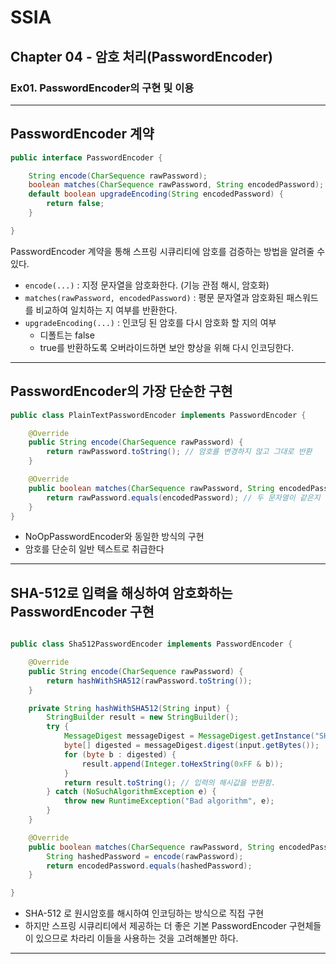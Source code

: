 # SSIA
## Chapter 04 - 암호 처리(PasswordEncoder)
### Ex01. PasswordEncoder의 구현 및 이용

---

## PasswordEncoder 계약
```java
public interface PasswordEncoder {

	String encode(CharSequence rawPassword);
	boolean matches(CharSequence rawPassword, String encodedPassword);
	default boolean upgradeEncoding(String encodedPassword) {
		return false;
	}

}
```
PasswordEncoder 계약을 통해 스프링 시큐리티에 암호를 검증하는 방법을 알려줄 수 있다.
- `encode(...)` : 지정 문자열을 암호화한다. (기능 관점 해시, 암호화)
- `matches(rawPassword, encodedPassword)` : 평문 문자열과 암호화된 패스워드를 비교하여 일치하는 지 여부를 반환한다.
- `upgradeEncoding(...)` : 인코딩 된 암호를 다시 암호화 할 지의 여부
  - 디폴트는 false
  - true를 반환하도록 오버라이드하면 보안 향상을 위해 다시 인코딩한다.

---

## PasswordEncoder의 가장 단순한 구현
```java
public class PlainTextPasswordEncoder implements PasswordEncoder {

    @Override
    public String encode(CharSequence rawPassword) {
        return rawPassword.toString(); // 암호를 변경하지 않고 그대로 반환
    }

    @Override
    public boolean matches(CharSequence rawPassword, String encodedPassword) {
        return rawPassword.equals(encodedPassword); // 두 문자열이 같은지 확인한다.
    }
}
```
- NoOpPasswordEncoder와 동일한 방식의 구현
- 암호를 단순히 일반 텍스트로 취급한다

---

## SHA-512로 입력을 해싱하여 암호화하는 PasswordEncoder 구현
```java

public class Sha512PasswordEncoder implements PasswordEncoder {

    @Override
    public String encode(CharSequence rawPassword) {
        return hashWithSHA512(rawPassword.toString());
    }

    private String hashWithSHA512(String input) {
        StringBuilder result = new StringBuilder();
        try {
            MessageDigest messageDigest = MessageDigest.getInstance("SHA-512");
            byte[] digested = messageDigest.digest(input.getBytes());
            for (byte b : digested) {
                result.append(Integer.toHexString(0xFF & b));
            }
            return result.toString(); // 입력의 해시값을 반환함.
        } catch (NoSuchAlgorithmException e) {
            throw new RuntimeException("Bad algorithm", e);
        }
    }

    @Override
    public boolean matches(CharSequence rawPassword, String encodedPassword) {
        String hashedPassword = encode(rawPassword);
        return encodedPassword.equals(hashedPassword);
    }

}
```
- SHA-512 로 원시암호를 해시하여 인코딩하는 방식으로 직접 구현
- 하지만 스프링 시큐리티에서 제공하는 더 좋은 기본 PasswordEncoder 구현체들이 있으므로 차라리 이들을 사용하는 것을 고려해볼만 하다.

---
